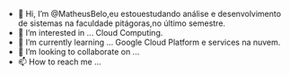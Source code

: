 - 👋 Hi, I’m @MatheusBelo,eu estouestudando análise e desenvolvimento de sistemas na faculdade pitágoras,no último semestre.
- 👀 I’m interested in ... Cloud Computing.
- 🌱 I’m currently learning ... Google Cloud Platform e services na nuvem.
- 💞️ I’m looking to collaborate on ...
- 📫 How to reach me ...

<!---
MatheusBelo/MatheusBelo is a ✨ special ✨ repository because its `README.md` (this file) appears on your GitHub profile.
You can click the Preview link to take a look at your changes.
--->
